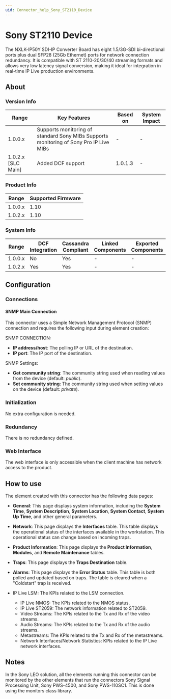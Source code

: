 ```yaml
---
uid: Connector_help_Sony_ST2110_Device
---
```


# Sony ST2110 Device

The NXLK-IP50Y SDI-IP Converter Board has eight 1.5/3G-SDI bi-directional ports plus dual SFP28 (25Gb Ethernet) ports for network connection redundancy. It is compatible with ST 2110-20/30/40 streaming formats and allows very low latency signal conversion, making it ideal for integration in real-time IP Live production environments.

## About

### Version Info

| **Range**            | **Key Features**                                                                       | **Based on** | **System Impact** |
|----------------------|----------------------------------------------------------------------------------------|--------------|-------------------|
| 1.0.0.x              | Supports monitoring of standard Sony MIBs Supports monitoring of Sony Pro IP Live MIBs | \-           | \-                |
| 1.0.2.x \[SLC Main\] | Added DCF support                                                                      | 1.0.1.3      | \-                |

### Product Info

| Range     | Supported Firmware     |
|-----------|------------------------|
| 1.0.0.x   | 1.10                   |
| 1.0.2.x   | 1.10                   |

### System Info

| Range     | DCF Integration     | Cassandra Compliant     | Linked Components     | Exported Components     |
|-----------|---------------------|-------------------------|-----------------------|-------------------------|
| 1.0.0.x   | No                  | Yes                     | \-                    | \-                      |
| 1.0.2.x   | Yes                 | Yes                     | \-                    | \-                      |

## Configuration

### Connections

#### SNMP Main Connection

This connector uses a Simple Network Management Protocol (SNMP) connection and requires the following input during element creation:

SNMP CONNECTION:

- **IP address/host**: The polling IP or URL of the destination.
- **IP port**: The IP port of the destination.

SNMP Settings:

- **Get community string**: The community string used when reading values from the device (default: *public*).
- **Set community string**: The community string used when setting values on the device (default: *private*).

### Initialization

No extra configuration is needed.

### Redundancy

There is no redundancy defined.

### Web Interface

The web interface is only accessible when the client machine has network access to the product.

## How to use

The element created with this connector has the following data pages:

- **General**: This page displays system information, including the **System Time**, **System Description**, **System Location**, **System Contact**, **System Up Time**, and other general parameters.

- **Network**: This page displays the **Interfaces** table. This table displays the operational status of the interfaces available in the workstation. This operational status can change based on incoming traps.

- **Product Information**: This page displays the **Product Information**, **Modules**, and **Remote Maintenance** tables.

- **Traps**: This page displays the **Traps Destination** table.

- **Alarms**: This page displays the **Error Status** table. This table is both polled and updated based on traps. The table is cleared when a "Coldstart" trap is received.

- IP Live LSM: The KPIs related to the LSM connection.
  - IP Live NMOS: The KPIs related to the NMOS status.
  - IP Live ST2059: The network information related to ST2059.
  - Video Streams: The KPIs related to the Tx and Rx of the video streams.
  - Audio Streams: The KPIs related to the Tx and Rx of the audio streams.
  - Metastreams: The KPIs related to the Tx and Rx of the metastreams.
  - Network Interfaces/Network Statistics: KPIs related to the IP Live network interfaces.

## Notes

In the Sony LEO solution, all the elements running this connector can be monitored by the other elements that run the connectors Sony Signal Processing Unit, Sony PWS-4500, and Sony PWS-110SC1.
This is done using the monitors class library.
